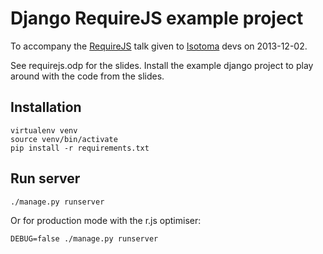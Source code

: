 # Django RequireJS example project

To accompany the [RequireJS](http://requirejs.org/) talk given to [Isotoma](https://github.com/isotoma/) devs on 2013-12-02.

See requirejs.odp for the slides. Install the example django project to play around with the code from the slides.

## Installation

```
virtualenv venv
source venv/bin/activate
pip install -r requirements.txt
```

## Run server

`./manage.py runserver`

Or for production mode with the r.js optimiser:

`DEBUG=false ./manage.py runserver`